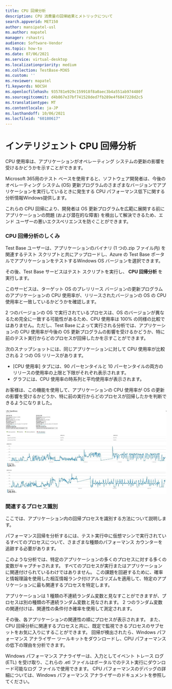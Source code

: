 ```yaml
---
title: CPU 回帰分析
description: CPU 消費量の回帰結果とメトリックについて
search.appverid: MET150
author: mansipatel-usl
ms.author: mapatel
manager: rshastri
audience: Software-Vendor
ms.topic: how-to
ms.date: 07/06/2021
ms.service: virtual-desktop
ms.localizationpriority: medium
ms.collection: TestBase-M365
ms.custom: ''
ms.reviewer: mapatel
f1.keywords: NOCSH
ms.openlocfilehash: 935781e929c159918f8a0aec3b4a551ab974480f
ms.sourcegitcommit: d4b867e37bf741528ded7fb289e4f6847228d2c5
ms.translationtype: MT
ms.contentlocale: ja-JP
ms.lasthandoff: 10/06/2021
ms.locfileid: "60180617"
---
```

# <a name="intelligent-cpu-regression-analysis"></a>インテリジェント CPU 回帰分析

CPU 使用率は、アプリケーションがオペレーティング システムの更新の影響を受けるかどうかを示すことができます。 

Microsoft 365用のテスト ベースを使用すると、ソフトウェア開発者は、今後のオペレーティング システム (OS) 更新プログラムのさまざまなバージョンでアプリケーションを実行しているときに発生する CPU パフォーマンス低下に関する分析情報Windows提供します。 

これらの CPU 回帰により、開発者は OS 更新プログラムを広範に展開する前にアプリケーションの問題 (および潜在的な障害) を検出して解決できるため、エンド ユーザーの悪いエクスペリエンスを防ぐことができます。


### <a name="how-cpu-regression-analysis-works"></a>CPU 回帰分析のしくみ ###

Test Base ユーザーは、アプリケーションのバイナリ (1 つの.zip ファイル内) を関連するテスト スクリプトと共にアップロードし、Azure の Test Base ポータルでアプリケーションをテストするWindows OS バージョンを選択できます。 

その後、Test Base サービスはテスト スクリプトを実行し、 **CPU 回帰分析** を実行します。 

このサービスは、ターゲット OS のプレリリース バージョンの更新プログラムのアプリケーションの CPU 使用率が、リリースされたバージョンの OS の CPU 使用率と一致しているかどうかを確認します。 

2 つのバージョンの OS で実行されているプロセスは、OS のバージョンが異なるため完全に一致する可能性があるため、CPU 使用率は 100% の同様の比較ではありません。ただし、Test Base によって実行される分析では、アプリケーションの CPU 使用率が今後の OS 更新プログラムの影響を受けるかどうか、特に前のテスト実行からどのプロセスが回帰したかを示すことができます。

次のスナップショットには、同じアプリケーションに対して CPU 使用率が比較される 2 つの OS リリースがあります。 
-   [CPU 使用率] タブには、90 パーセンタイルと 10 パーセンタイルの両方のリリースの使用率の上限と下限がそれぞれ表示されます。 
-   グラフには、CPU 使用率の時系列と平均使用率が表示されます。 

お客様は、この機能を使用して、アプリケーションの CPU 使用率が OS の更新の影響を受けるかどうか、特に前の実行からどのプロセスが回帰したかを判断できるようになりました。


![CPU 回帰分析。](Media/cpu-regression-analysis.jpg)

### <a name="relevant-process-identification"></a>関連するプロセス識別 ###

ここでは、アプリケーション内の回帰プロセスを識別する方法について説明します。 

パフォーマンス回帰を分析するには、テスト実行中に仮想マシンで実行されているすべてのプロセスについて、さまざまな種類のパフォーマンス カウンターを追跡する必要があります。 

このような分析では、特定のアプリケーションの多くのプロセスに対する多くの変数がキャプチャされます。 すべてのプロセスが実行またはアプリケーションに関連付けられているわけではありません。 この課題を回避するために、確率と情報理論を使用した相互情報ランク付けアルゴリズムを適用して、特定のアプリケーションに最も関連するプロセスを特定します。 

アプリケーションは 1 種類の不連続ランダム変数と見なすことができますが、プロセスは別の種類の不連続ランダム変数と見なされます。 2 つのランダム変数の関連付けは、関連性の条件付き確率を使用して測定されます。 

その後、各アプリケーションの関連性の順にプロセスが表示されます。 また、CPU 回帰分析に関連するプロセスと共に、既定で監視できるプロセスのサブセットをお気に入りにすることができます。 回帰が検出されたら、Windows パフォーマンス アナライザー ツールキットをダウンロードし、CPU パフォーマンスの低下の理由を分析できます。 

Windows パフォーマンス アナライザーは、入力としてイベント トレース ログ (ETL) を受け取り、これらの .etl ファイルはポータルでのテスト実行にダウンロード可能なログ ファイルで使用できます。 CPU パフォーマンスのデバッグの詳細については、Windows パフォーマンス アナライザーのドキュメントを参照してください。

